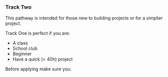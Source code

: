 ### Track Two
This pathway is intended for those new to building projects or for a simplier project. 

Track One is perfect if you are:
- A class 
- School club
- Beginner
- Have a quick (< 40h) project

Before applying make sure you: